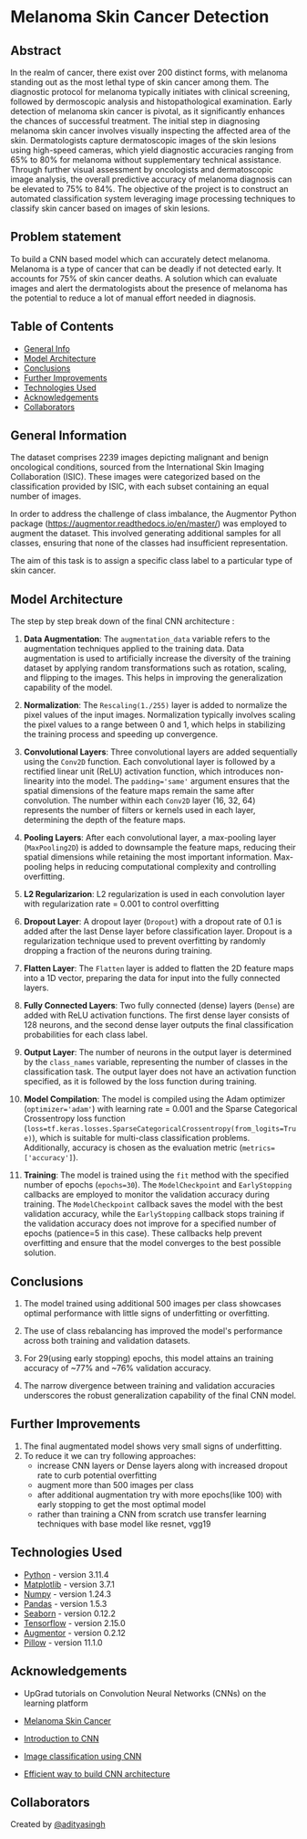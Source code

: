 # Melanoma Skin Cancer Detection

## Abstract

In the realm of cancer, there exist over 200 distinct forms, with melanoma standing out as the most lethal type of skin cancer among them. The diagnostic protocol for melanoma typically initiates with clinical screening, followed by dermoscopic analysis and histopathological examination. Early detection of melanoma skin cancer is pivotal, as it significantly enhances the chances of successful treatment. The initial step in diagnosing melanoma skin cancer involves visually inspecting the affected area of the skin. Dermatologists capture dermatoscopic images of the skin lesions using high-speed cameras, which yield diagnostic accuracies ranging from 65% to 80% for melanoma without supplementary technical assistance. Through further visual assessment by oncologists and dermatoscopic image analysis, the overall predictive accuracy of melanoma diagnosis can be elevated to 75% to 84%. The objective of the project is to construct an automated classification system leveraging image processing techniques to classify skin cancer based on images of skin lesions.

## Problem statement

To build a CNN based model which can accurately detect melanoma. Melanoma is a type of cancer that can be deadly if not detected early. It accounts for 75% of skin cancer deaths. A solution which can evaluate images and alert the dermatologists about the presence of melanoma has the potential to reduce a lot of manual effort needed in diagnosis.

## Table of Contents

- [General Info](#general-information)
- [Model Architecture](#model-architecture)
- [Conclusions](#conclusions)
- [Further Improvements](#further-improvements)
- [Technologies Used](#technologies-used)
- [Acknowledgements](#acknowledgements)
- [Collaborators](#collaborators)

<!-- You can include any other section that is pertinent to your problem -->

## General Information

The dataset comprises 2239 images depicting malignant and benign oncological conditions, sourced from the International Skin Imaging Collaboration (ISIC). These images were categorized based on the classification provided by ISIC, with each subset containing an equal number of images.

In order to address the challenge of class imbalance, the Augmentor Python package (https://augmentor.readthedocs.io/en/master/) was employed to augment the dataset. This involved generating additional samples for all classes, ensuring that none of the classes had insufficient representation.

The aim of this task is to assign a specific class label to a particular type of skin cancer.

## Model Architecture

The step by step break down of the final CNN architecture :

1. **Data Augmentation**: The `augmentation_data` variable refers to the augmentation techniques applied to the training data. Data augmentation is used to artificially increase the diversity of the training dataset by applying random transformations such as rotation, scaling, and flipping to the images. This helps in improving the generalization capability of the model.

2. **Normalization**: The `Rescaling(1./255)` layer is added to normalize the pixel values of the input images. Normalization typically involves scaling the pixel values to a range between 0 and 1, which helps in stabilizing the training process and speeding up convergence.

3. **Convolutional Layers**: Three convolutional layers are added sequentially using the `Conv2D` function. Each convolutional layer is followed by a rectified linear unit (ReLU) activation function, which introduces non-linearity into the model. The `padding='same'` argument ensures that the spatial dimensions of the feature maps remain the same after convolution. The number within each `Conv2D` layer (16, 32, 64) represents the number of filters or kernels used in each layer, determining the depth of the feature maps.

4. **Pooling Layers**: After each convolutional layer, a max-pooling layer (`MaxPooling2D`) is added to downsample the feature maps, reducing their spatial dimensions while retaining the most important information. Max-pooling helps in reducing computational complexity and controlling overfitting.

5. **L2 Regularizarion**: L2 regularization is used in each convolution layer with regularization rate = 0.001 to control 
overfitting

6. **Dropout Layer**: A dropout layer (`Dropout`) with a dropout rate of 0.1 is added after the last Dense layer before classification layer. Dropout is a regularization technique used to prevent overfitting by randomly dropping a fraction of the neurons during training.

7. **Flatten Layer**: The `Flatten` layer is added to flatten the 2D feature maps into a 1D vector, preparing the data for input into the fully connected layers.

8. **Fully Connected Layers**: Two fully connected (dense) layers (`Dense`) are added with ReLU activation functions. The first dense layer consists of 128 neurons, and the second dense layer outputs the final classification probabilities for each class label.

9. **Output Layer**: The number of neurons in the output layer is determined by the `class_names` variable, representing the number of classes in the classification task. The output layer does not have an activation function specified, as it is followed by the loss function during training.

10. **Model Compilation**: The model is compiled using the Adam optimizer (`optimizer='adam'`) with learning rate = 0.001 and the Sparse Categorical Crossentropy loss function (`loss=tf.keras.losses.SparseCategoricalCrossentropy(from_logits=True)`), which is suitable for multi-class classification problems. Additionally, accuracy is chosen as the evaluation metric (`metrics=['accuracy']`).

11. **Training**: The model is trained using the `fit` method with the specified number of epochs (`epochs=30`). The `ModelCheckpoint` and `EarlyStopping` callbacks are employed to monitor the validation accuracy during training. The `ModelCheckpoint` callback saves the model with the best validation accuracy, while the `EarlyStopping` callback stops training if the validation accuracy does not improve for a specified number of epochs (patience=5 in this case). These callbacks help prevent overfitting and ensure that the model converges to the best possible solution.

## Conclusions

1. The model trained using additional 500 images per class showcases optimal performance with little signs of underfitting or overfitting.

2. The use of class rebalancing has improved the model's performance across both training and validation datasets.

3. For 29(using early stopping) epochs, this model attains an training accuracy of ~77% and ~76% validation accuracy.

4. The narrow divergence between training and validation accuracies underscores the robust generalization capability of the final CNN model.

## Further Improvements

1. The final augmentated model shows very small signs of underfitting.
2. To reduce it we can try following approaches:
   - increase CNN layers or Dense layers along with increased dropout rate to curb potential overfitting
   - augment more than 500 images per class
   - after additional augmentation try with more epochs(like 100) with early stopping to get the most optimal model
   - rather than training a CNN from scratch use transfer learning techniques with base model like resnet, vgg19
	
## Technologies Used

- [Python](https://www.python.org/) - version 3.11.4
- [Matplotlib](https://matplotlib.org/) - version 3.7.1
- [Numpy](https://numpy.org/) - version 1.24.3
- [Pandas](https://pandas.pydata.org/) - version 1.5.3
- [Seaborn](https://seaborn.pydata.org/) - version 0.12.2
- [Tensorflow](https://www.tensorflow.org/) - version 2.15.0
- [Augmentor](https://augmentor.readthedocs.io/en/master/) - version 0.2.12
- [Pillow](https://pillow.readthedocs.io/en/stable/) - version 11.1.0

<!-- As the libraries versions keep on changing, it is recommended to mention the version of library used in this project -->

## Acknowledgements

- UpGrad tutorials on Convolution Neural Networks (CNNs) on the learning platform

- [Melanoma Skin Cancer](https://www.cancer.org/cancer/melanoma-skin-cancer/about/what-is-melanoma.html)

- [Introduction to CNN](https://www.analyticsvidhya.com/blog/2021/05/convolutional-neural-networks-cnn/)

- [Image classification using CNN](https://www.analyticsvidhya.com/blog/2020/02/learn-image-classification-cnn-convolutional-neural-networks-3-datasets/)

- [Efficient way to build CNN architecture](https://towardsdatascience.com/a-guide-to-an-efficient-way-to-build-neural-network-architectures-part-ii-hyper-parameter-42efca01e5d7)

## Collaborators

Created by [@adityasingh](https://github.com/aditu2k12)
